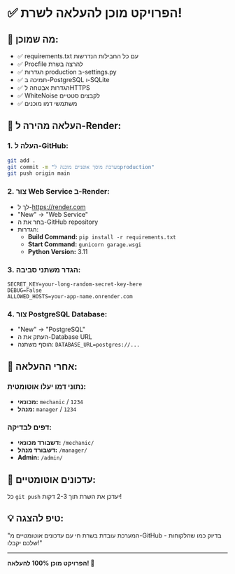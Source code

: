 # ✅ הפרויקט מוכן להעלאה לשרת!

## 🎯 **מה שמוכן:**
- ✅ requirements.txt עם כל החבילות הנדרשות
- ✅ Procfile להרצה בשרת  
- ✅ הגדרות production ב-settings.py
- ✅ תמיכה ב-PostgreSQL ו-SQLite
- ✅ הגדרות אבטחה לHTTPS
- ✅ WhiteNoise לקבצים סטטיים
- ✅ משתמשי דמו מוכנים

## 🚀 **העלאה מהירה ל-Render:**

### 1. העלה ל-GitHub:
```bash
git add .
git commit -m "מערכת מוסך אופניים מוכנה לproduction"
git push origin main
```

### 2. צור Web Service ב-Render:
- לך ל-https://render.com
- "New" → "Web Service"  
- בחר את ה-GitHub repository
- הגדרות:
  - **Build Command:** `pip install -r requirements.txt`
  - **Start Command:** `gunicorn garage.wsgi`
  - **Python Version:** 3.11

### 3. הגדר משתני סביבה:
```
SECRET_KEY=your-long-random-secret-key-here
DEBUG=False
ALLOWED_HOSTS=your-app-name.onrender.com
```

### 4. צור PostgreSQL Database:
- "New" → "PostgreSQL"
- העתק את ה-Database URL
- הוסף משתנה: `DATABASE_URL=postgres://...`

## 🎪 **אחרי ההעלאה:**

### נתוני דמו יעלו אוטומטית:
- **מכונאי:** `mechanic` / `1234`
- **מנהל:** `manager` / `1234`

### דפים לבדיקה:
- **דשבורד מכונאי:** `/mechanic/`
- **דשבורד מנהל:** `/manager/`
- **Admin:** `/admin/`

## 🔄 **עדכונים אוטומטיים:**
כל `git push` יעדכן את השרת תוך 2-3 דקות!

## 💡 **טיפ להצגה:**
"המערכת עובדת בשרת חי עם עדכונים אוטומטיים מ-GitHub - בדיוק כמו שהלקוחות שלכם יקבלו!"

---
**הפרויקט מוכן 100% להעלאה! 🎉**
